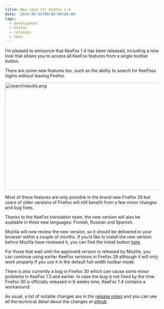 ```yaml
---
title: New look for KeeFox 1.4
date: '2014-05-01T00:00:00+00:00'
tags:
  - development
  - keefox
  - releases
  - news
---
```

<p>I’m pleased to announce that KeeFox 1.4 has been released, including a new look that allows you to access all KeeFox features from a single toolbar button.
</p>
<p>There are some new features too, such as the ability to search for KeePass logins without leaving Firefox.
</p>
<p><a href="/img/searchresults.png" title="searchresults.png"><img src="/img/searchresults.png" alt="searchresults.png" class="center" height="353" width="600" style=""></a> 
</p>
<p>Most of these features are only possible in the brand new Firefox 29 but users of older versions of Firefox will still benefit from a few minor changes and bug fixes.
</p>
<p>Thanks to the KeeFox translation team, the new version will also be available in three new languages: Finnish, Russian and Spanish.
</p>
<p>Mozilla will now review the new version, so it should be delivered to your browser within a couple of months. If you’d like to install the new version before Mozilla have reviewed it, you can find the install button <a href="https://addons.mozilla.org/en-US/firefox/addon/keefox/versions/1.4.0" target="_blank">here</a>.
</p>
<p>For those that wait until the approved version is released by Mozilla, you can continue using earlier KeeFox versions in Firefox 29 although it will only work properly if you use it in the default full-width toolbar mode.
</p>
<p>There is also currently a bug in Firefox 30 which can cause some minor problems in KeeFox 1.3 and earlier. In case the bug is not fixed by the time Firefox 30 is officially released in 6 weeks time, KeeFox 1.4 contains a workaround.
</p>
<p>As usual, a list of notable changes are in the <a href="https://addons.mozilla.org/en-US/firefox/addon/keefox/versions/1.4.0" target="_blank">release notes</a> and you can see all the technical detail about the changes at <a href="https://github.com/luckyrat/KeeFox" target="_blank">github</a>.</p>
